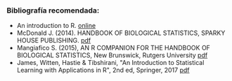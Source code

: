 ### Bibliografía recomendada:
* An introduction to R. [online](https://cran.r-project.org/doc/manuals/r-release/R-intro.html)
* McDonald J. (2014). HANDBOOK OF BIOLOGICAL STATISTICS, SPARKY HOUSE PUBLISHING. [pdf](http://www.biostathandbook.com/HandbookBioStatThird.pdf)
* Mangiafico S. (2015), AN R COMPANION FOR THE HANDBOOK OF BIOLOGICAL STATISTICS, New Brunswick, Rutgers University [pdf](http://rcompanion.org/documents/RCompanionBioStatistics.pdf)
* James, Witten, Hastie & Tibshirani, "An Introduction to Statistical Learning with Applications in R", 2nd ed, Springer, 2017 [pdf](https://web.stanford.edu/~hastie/ISLR2/ISLRv2_website.pdf)

